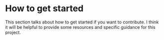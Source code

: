 # How to get started

This section talks about how to get started if you want to contribute. I think it will be helpful to provide some resources and specific guidance for this project.
